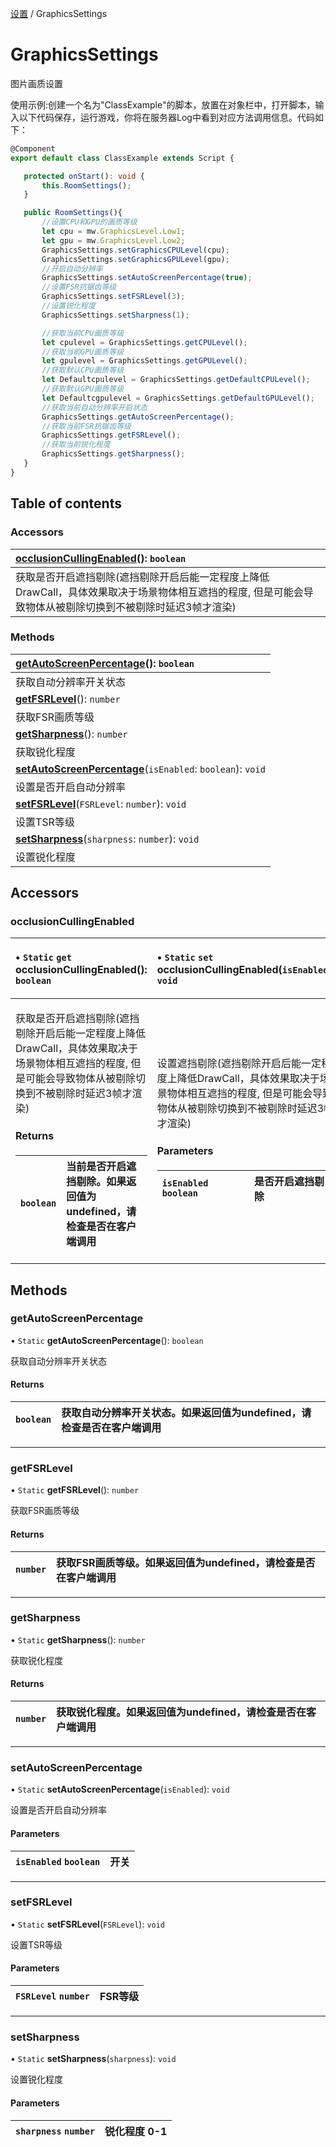 [设置](../groups/设置.设置.md) / GraphicsSettings

# GraphicsSettings <Badge type="tip" text="Class" /> <Score text="GraphicsSettings" />

图片画质设置

<span style="font-size: 14px;">
使用示例:创建一个名为"ClassExample"的脚本，放置在对象栏中，打开脚本，输入以下代码保存，运行游戏，你将在服务器Log中看到对应方法调用信息。代码如下：
</span>

```ts
@Component
export default class ClassExample extends Script {

   protected onStart(): void {
       this.RoomSettings();
   }

   public RoomSettings(){
       //设置CPU和GPU的画质等级
       let cpu = mw.GraphicsLevel.Low1;
       let gpu = mw.GraphicsLevel.Low2;
       GraphicsSettings.setGraphicsCPULevel(cpu);
       GraphicsSettings.setGraphicsGPULevel(gpu);
       //开启自动分辨率
       GraphicsSettings.setAutoScreenPercentage(true);
       //设置FSR抗锯齿等级
       GraphicsSettings.setFSRLevel(3);
       //设置锐化程度
       GraphicsSettings.setSharpness(1);

       //获取当前CPU画质等级
       let cpulevel = GraphicsSettings.getCPULevel();
       //获取当前GPU画质等级
       let gpulevel = GraphicsSettings.getGPULevel();
       //获取默认CPU画质等级
       let Defaultcpulevel = GraphicsSettings.getDefaultCPULevel();
       //获取默认GPU画质等级
       let Defaultcgpulevel = GraphicsSettings.getDefaultGPULevel();
       //获取当前自动分辨率开启状态
       GraphicsSettings.getAutoScreenPercentage();
       //获取当前FSR抗锯齿等级
       GraphicsSettings.getFSRLevel();
       //获取当前锐化程度
       GraphicsSettings.getSharpness();
   }
}
```

## Table of contents

### Accessors <Score text="Accessors" /> 
| **[occlusionCullingEnabled](mw.GraphicsSettings.md#occlusioncullingenabled)**(): `boolean` <Badge type="tip" text="client" />  |
| :-----|
| 获取是否开启遮挡剔除(遮挡剔除开启后能一定程度上降低DrawCall，具体效果取决于场景物体相互遮挡的程度, 但是可能会导致物体从被剔除切换到不被剔除时延迟3帧才渲染)|

### Methods <Score text="Methods" /> 
| **[getAutoScreenPercentage](mw.GraphicsSettings.md#getautoscreenpercentage)**(): `boolean` <Badge type="tip" text="client" />  |
| :-----|
| 获取自动分辨率开关状态|
| **[getFSRLevel](mw.GraphicsSettings.md#getfsrlevel)**(): `number` <Badge type="tip" text="client" />  |
| 获取FSR画质等级|
| **[getSharpness](mw.GraphicsSettings.md#getsharpness)**(): `number` <Badge type="tip" text="client" />  |
| 获取锐化程度|
| **[setAutoScreenPercentage](mw.GraphicsSettings.md#setautoscreenpercentage)**(`isEnabled`: `boolean`): `void` <Badge type="tip" text="client" />  |
| 设置是否开启自动分辨率|
| **[setFSRLevel](mw.GraphicsSettings.md#setfsrlevel)**(`FSRLevel`: `number`): `void` <Badge type="tip" text="client" />  |
| 设置TSR等级|
| **[setSharpness](mw.GraphicsSettings.md#setsharpness)**(`sharpness`: `number`): `void` <Badge type="tip" text="client" />  |
| 设置锐化程度|

## Accessors

### occlusionCullingEnabled <Score text="occlusionCullingEnabled" /> 

<table class="get-set-table">
<thead><tr>
<th style="text-align: left">

• `Static` `get` **occlusionCullingEnabled**(): `boolean` <Badge type="tip" text="client" />

</th>
<th style="text-align: left">

• `Static` `set` **occlusionCullingEnabled**(`isEnabled`): `void` <Badge type="tip" text="client" />

</th>
</tr></thead>
<tbody><tr>
<td style="text-align: left">


获取是否开启遮挡剔除(遮挡剔除开启后能一定程度上降低DrawCall，具体效果取决于场景物体相互遮挡的程度, 但是可能会导致物体从被剔除切换到不被剔除时延迟3帧才渲染)

#### Returns

| `boolean` | 当前是否开启遮挡剔除。如果返回值为undefined，请检查是否在客户端调用 |
| :------ | :------ |


</td>
<td style="text-align: left">


设置遮挡剔除(遮挡剔除开启后能一定程度上降低DrawCall，具体效果取决于场景物体相互遮挡的程度, 但是可能会导致物体从被剔除切换到不被剔除时延迟3帧才渲染)

#### Parameters

| `isEnabled` `boolean` | 是否开启遮挡剔除 |
| :------ | :------ |

</td>
</tr></tbody>
</table>



## Methods

### getAutoScreenPercentage <Score text="getAutoScreenPercentage" /> 

• `Static` **getAutoScreenPercentage**(): `boolean` <Badge type="tip" text="client" />

获取自动分辨率开关状态

#### Returns

| `boolean` | 获取自动分辨率开关状态。如果返回值为undefined，请检查是否在客户端调用 |
| :------ | :------ |

___

### getFSRLevel <Score text="getFSRLevel" /> 

• `Static` **getFSRLevel**(): `number` <Badge type="tip" text="client" />

获取FSR画质等级

#### Returns

| `number` | 获取FSR画质等级。如果返回值为undefined，请检查是否在客户端调用 |
| :------ | :------ |

___

### getSharpness <Score text="getSharpness" /> 

• `Static` **getSharpness**(): `number` <Badge type="tip" text="client" />

获取锐化程度

#### Returns

| `number` | 获取锐化程度。如果返回值为undefined，请检查是否在客户端调用 |
| :------ | :------ |

___

### setAutoScreenPercentage <Score text="setAutoScreenPercentage" /> 

• `Static` **setAutoScreenPercentage**(`isEnabled`): `void` <Badge type="tip" text="client" />

设置是否开启自动分辨率

#### Parameters

| `isEnabled` `boolean` | 开关 |
| :------ | :------ |


___

### setFSRLevel <Score text="setFSRLevel" /> 

• `Static` **setFSRLevel**(`FSRLevel`): `void` <Badge type="tip" text="client" />

设置TSR等级

#### Parameters

| `FSRLevel` `number` | FSR等级 |
| :------ | :------ |


___

### setSharpness <Score text="setSharpness" /> 

• `Static` **setSharpness**(`sharpness`): `void` <Badge type="tip" text="client" />

设置锐化程度

#### Parameters

| `sharpness` `number` | 锐化程度 0-1 |
| :------ | :------ |


